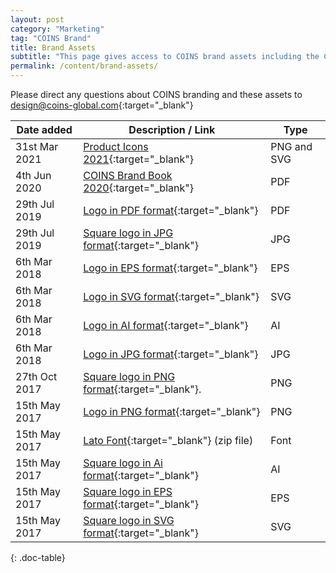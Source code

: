 ```yaml
---
layout: post
category: "Marketing"
tag: "COINS Brand"
title: Brand Assets
subtitle: "This page gives access to COINS brand assets including the COINS logo, select templates, and updated brand guidelines.  More files will be added to this page as they become available."
permalink: /content/brand-assets/
---
```


Please direct any questions about COINS branding and these assets to [design@coins-global.com](mailto:design@coins-global.com){:target="_blank"}

| Date added    | Description / Link                                                                                                       | Type        |
|---------------|--------------------------------------------------------------------------------------------------------------------------|-------------|
| 31st Mar 2021 | [Product Icons 2021](https://www.dropbox.com/sh/3gmxjb3nvrvoz73/AABB88HDjozojwnR0qH27TQaa?dl=0){:target="_blank"}        | PNG and SVG |
| 4th Jun 2020  | [COINS Brand Book 2020](https://www.dropbox.com/s/cidpca2ewjbs7rr/BrandBook_v11.pdf?dl=0){:target="_blank"}              | PDF         |
| 29th Jul 2019 | [Logo in PDF format](https://www.dropbox.com/s/aogpd812wukmj90/coins_logo.pdf?dl=0){:target="_blank"}                    | PDF         |
| 29th Jul 2019 | [Square logo in JPG format](https://www.dropbox.com/s/30vi5r9rlvgwsn1/coins_logo_square.jpg?dl=0){:target="_blank"}      | JPG         |
| 6th Mar 2018  | [Logo in EPS format](https://www.dropbox.com/s/g7w1aqw0a64rgek/coins_logo.eps?dl=0){:target="_blank"}                    | EPS         |
| 6th Mar 2018  | [Logo in SVG format](https://www.dropbox.com/s/kjcrbgjqepdtah4/coins_logo.svg?dl=0){:target="_blank"}                    | SVG         |
| 6th Mar 2018  | [Logo in AI format](https://www.dropbox.com/s/7pabfgpgeu5vq47/coins_logo.ai?dl=0){:target="_blank"}                      | AI          |
| 6th Mar 2018  | [Logo in JPG format](https://www.dropbox.com/s/1s634a823kaurwk/coins%20logo.jpg?dl=0){:target="_blank"}                  | JPG         |
| 27th Oct 2017 | [Square logo in PNG format](https://www.dropbox.com/s/70lryrct12zs5ta/coins_logo_square.png?dl=0){:target="_blank"}.     | PNG         |
| 15th May 2017 | [Logo in PNG format](https://www.dropbox.com/s/sjehcz54nthk5as/coins_logo.png?dl=0){:target="_blank"}                    | PNG         |
| 15th May 2017 | [Lato Font](https://www.dropbox.com/s/no6tck3v1e0r4m7/Lato2OFL.zip?dl=0){:target="_blank"} (zip file)                    | Font        |
| 15th May 2017 | [Square logo in Ai format](https://www.dropbox.com/s/x2ymh8dmcfzstjw/coins_logo_flat_square.ai?dl=0){:target="_blank"}   | AI          |
| 15th May 2017 | [Square logo in EPS format](https://www.dropbox.com/s/t343644ihcovba5/coins_logo_flat_square.eps?dl=0){:target="_blank"} | EPS         |
| 15th May 2017 | [Square logo in SVG format](https://www.dropbox.com/s/df5l8ci83ukummr/coins_logo_flat_square.svg?dl=0){:target="_blank"} | SVG         |
{: .doc-table}
